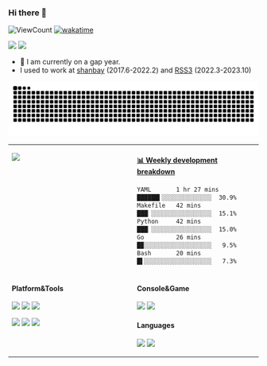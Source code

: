 ### Hi there 👋

![ViewCount](https://views.whatilearened.today/views/github/sljeff/sljeff.svg)
[![wakatime](https://wakatime.com/badge/user/35839813-7912-4d09-bf67-de224ef087a1.svg)](https://wakatime.com/@35839813-7912-4d09-bf67-de224ef087a1)

![](http://www.nyan.cat/cats/dub.gif)
![](http://www.nyan.cat/cats/jazz.gif)

- 🔭 I am currently on a gap year.
- I used to work at [shanbay](https://www.shanbay.com) (2017.6-2022.2) and [RSS3](https://rss3.io/) (2022.3-2023.10)

![github contribution grid snake animation](https://raw.githubusercontent.com/sljeff/sljeff/output/github-contribution-grid-snake.svg)

<table>
<tr>
<td valign="top" width="50%">

![](https://n8n.jeff.wtf/webhook/svg)

</td>
<td valign="top" width="50%">

<!-- waka-box start -->
#### <a href="https://gist.github.com/71273c536e134e0906f5d6a7f47795ca" target="_blank">📊 Weekly development breakdown</a>
```text
YAML       1 hr 27 mins   ██████▍░░░░░░░░░░░░░░  30.9%
Makefile   42 mins        ███▏░░░░░░░░░░░░░░░░░  15.1%
Python     42 mins        ███▏░░░░░░░░░░░░░░░░░  15.0%
Go         26 mins        █▉░░░░░░░░░░░░░░░░░░░   9.5%
Bash       20 mins        █▌░░░░░░░░░░░░░░░░░░░   7.3%
```
<!-- waka-box end -->

</td>
</tr>

<tr>
<td valign="top" width="50%">

#### Platform&Tools

[![](https://img.shields.io/badge/macOS-Monterey-d0d1d4?style=for-the-badge&logo=Apple)](https://www.apple.com/macos/monterey/)
[![](https://img.shields.io/badge/Arch%20Linux-WSL-1793d1?style=for-the-badge&logo=ArchLinux)](https://github.com/yuk7/ArchWSL)
[![](https://img.shields.io/badge/Windows-11-2376bc?style=for-the-badge&logo=windows&logoColor=ffffff)](https://www.microsoft.com/windows/get-windows-11)

[![](https://img.shields.io/badge/-neovim-57A143?style=for-the-badge&logo=neovim&logoColor=ffffff)](https://neovim.io/)
[![](https://img.shields.io/badge/-kubernetes-326CE5?style=for-the-badge&logo=kubernetes&logoColor=ffffff)](https://kubernetes.io/)
[![](https://img.shields.io/badge/-Docker-2496ED?style=for-the-badge&logo=docker&logoColor=ffffff)](https://www.docker.com/)

</td>
<td valign="top" width="50%">

#### Console&Game

[![](https://img.shields.io/badge/-PlayStation%205-eeeeee?style=for-the-badge&logo=playstation5&logoColor=000000)](https://psnine.com/psnid/sljeff)
[![](https://img.shields.io/badge/Steam-171a21?style=for-the-badge&logo=steam&logoColor=ffffff)](https://steamcommunity.com/id/kindjeff)

#### Languages

[![](https://img.shields.io/badge/-python-3776AB?style=for-the-badge&logo=python&logoColor=ffffff)](https://www.python.org/)
[![](https://img.shields.io/badge/-go-00ADD8?style=for-the-badge&logo=go&logoColor=ffffff)](https://golang.org/)

</td>
</tr>
</table>
